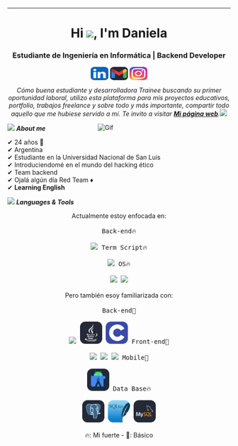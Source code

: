 
<hr>
<h1 align="center">Hi <img src="https://media2.giphy.com/media/v1.Y2lkPTc5MGI3NjExNnV0NjkxNnUxOXB0d2xncWtrb2x0OTVzY3JzYmJ0NDB2bXo0cG96aiZlcD12MV9pbnRlcm5hbF9naWZfYnlfaWQmY3Q9cw/1o1oyOi61yOeGG7MtL/200.webp" width="50px">, I'm Daniela</h1>
<h3 align="center">Estudiante de Ingeniería en Informática | Backend Developer</h3>
<p align="center">
<a href="https://www.linkedin.com/in/daniela-ariadna-morales/" target="blank"><img align="center" src="https://github.com/tandpfun/skill-icons/raw/main/icons/LinkedIn.svg" alt="Daniela" height="30" width="40" /></a>
<a href = "mailto: danielaariadnamorales@gmail.com"><img align="center" src="https://github.com/tandpfun/skill-icons/raw/main/icons/Gmail-Dark.svg" height="30" width="40" /></a>
<a href = "https://www.instagram.com/daniela.ariadnaa/"><img align="center" src="https://github.com/tandpfun/skill-icons/raw/main/icons/Instagram.svg" height="30" width="40" /></a>
</p>
</p>



<p align="center">
  <em>
    Cómo buena estudiante y desarrolladora Trainee buscando su primer oportunidad laboral, utilizo esta plataforma para mis proyectos educativos, portfolio, trabajos freelance y sobre todo y más importante, compartir todo aquello que me hubiese servido a mí. Te invito a visitar <a href=""> <b>Mi página web</b></a>.<img src="https://github.com/TheDudeThatCode/TheDudeThatCode/blob/master/Assets/Rocket.gif" width="18px">
   
  </em> 

</p>

<img align="right" width=300px alt="Gif" src="https://i.pinimg.com/originals/0a/ab/f7/0aabf77c08ea2b01e46c8a9a0ade04cb.gif" />

<img src="https://media.giphy.com/media/VgCDAzcKvsR6OM0uWg/giphy.gif" width="60px">&nbsp;***About me***

✔ 24 años :blossom: <br>
✔ Argentina<br>
✔ Estudiante en la Universidad Nacional de San Luis<br>
✔ Introduciendomé en el mundo del hacking ético<br>
✔ Team backend <br>
✔ Ojalá algún día Red Team :diamonds: <br>
✔ **Learning English**<br>

 

<img src="https://media.giphy.com/media/VgCDAzcKvsR6OM0uWg/giphy.gif" width="60px">&nbsp;***Languages & Tools***
<p align="center">
 Actualmente estoy enfocada en:<br><br>
          <kbd>
            <kbd>Back-end🔥</kbd>
            <br>
            <br>
            <img width="50px" src="https://cdn.jsdelivr.net/gh/devicons/devicon/icons/nodejs/nodejs-original.svg" />
          </kbd>
        <kbd>
            <kbd>Term Script🔥</kbd>
            <br>
            <br>
            <img width="50px" src="https://cdn.jsdelivr.net/gh/devicons/devicon/icons/bash/bash-original.svg" />
          </kbd> 
        <kbd>
            <kbd>OS🔥</kbd>
            <br>
            <br>
            <img width="50px" src="https://cdn.jsdelivr.net/gh/devicons/devicon/icons/linux/linux-original.svg" />
            <img width="50px" src="https://github.com/tandpfun/skill-icons/raw/main/icons/Kali-Dark.svg" />
        </kbd>
  <br><br>
 Pero también esoy familiarizada con:
  <br><br>
  <kbd>
            <kbd>Back-end🌱</kbd>
            <br>
            <br>
            <img width="50px" src="https://cdn.jsdelivr.net/gh/devicons/devicon/icons/php/php-original.svg" />
            <img width="50px" src="https://github.com/tandpfun/skill-icons/raw/main/icons/Java-Dark.svg" />
            <img width="50px" src="https://github.com/tandpfun/skill-icons/raw/main/icons/C.svg" />
          </kbd>
        </kbd>
          <kbd>
            <kbd>Front-end🌱</kbd>
            <br>
            <br>
            <img width="50px" src="https://cdn.jsdelivr.net/gh/devicons/devicon/icons/html5/html5-original.svg" /> 
            <img width="50px" src="https://cdn.jsdelivr.net/gh/devicons/devicon/icons/css3/css3-plain.svg" /> 
            <img width="50px" src="https://cdn.jsdelivr.net/gh/devicons/devicon/icons/javascript/javascript-original.svg" />
          </kbd>
        <kbd>
            <kbd>Mobile🌱 </kbd>
          <br>
          <br>
          <img width="50px" src="https://github.com/tandpfun/skill-icons/raw/main/icons/AndroidStudio-Dark.svg" />
        </kbd>
        <kbd>
            <kbd>Data Base🔥</kbd>
            <br>
            <br>
            <img width="50px" src="https://github.com/tandpfun/skill-icons/raw/main/icons/PostgreSQL-Dark.svg" />
            <img width="50px" src="https://github.com/tandpfun/skill-icons/raw/main/icons/SQLite.svg" />
          <img width="50px" src="https://github.com/tandpfun/skill-icons/raw/main/icons/MySQL-Dark.svg" />
          </kbd>
         <br><br> 🔥: Mi fuerte - 🌱: Básico
</p>









